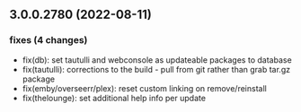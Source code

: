 ## 3.0.0.2780 (2022-08-11)

### fixes (4 changes)

- fix(db): set tautulli and webconsole as updateable packages to database
- fix(tautulli): corrections to the build - pull from git rather than grab tar.gz package
- fix(emby/overseerr/plex): reset custom linking on remove/reinstall
- fix(thelounge): set additional help info per update
